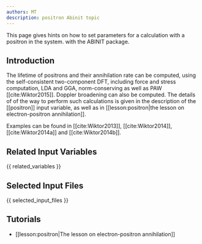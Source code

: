 ```yaml
---
authors: MT
description: positron Abinit topic
---
```


This page gives hints on how to set parameters for a calculation with a positron in the system. with the ABINIT package.

## Introduction

The lifetime of positrons and their annihilation rate can be computed, using
the self-consistent two-component DFT, including force and stress computation,
LDA and GGA, norm-conserving as well as PAW [[cite:Wiktor2015]]. Doppler
broadening can also be computed. The details of of the way to perform such
calculations is given in the description of the [[positron]] input variable,
as well as in [[lesson:positron|the lesson on electron-positron
annihilation]].

Examples can be found in [[cite:Wiktor2013]], [[cite:Wiktor2014]],
[[cite:Wiktor2014a]] and [[cite:Wiktor2014b]].



## Related Input Variables

{{ related_variables }}

## Selected Input Files

{{ selected_input_files }}

## Tutorials

* [[lesson:positron|The lesson on electron-positron annihilation]]

